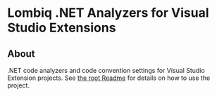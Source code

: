# Lombiq .NET Analyzers for Visual Studio Extensions

## About

.NET code analyzers and code convention settings for Visual Studio Extension projects. See [the root Readme](../Readme.md) for details on how to use the project.
